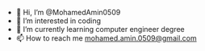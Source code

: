 - 👋 Hi, I’m @MohamedAmin0509
- 👀 I’m interested in coding
- 🌱 I’m currently learning computer engineer degree
- 📫 How to reach me mohamed.amin.0509@gmail.com

<!---
MohamedAmin0509/MohamedAmin0509 is a ✨ special ✨ repository because its `README.md` (this file) appears on your GitHub profile.
You can click the Preview link to take a look at your changes.
--->
